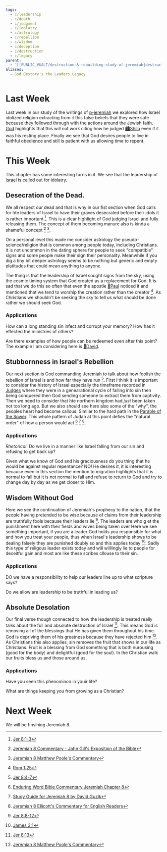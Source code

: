 ```yaml
---
tags:
  - c/leadership
  - c/death
  - c/judgment
  - c/idolatry
  - c/astrology
  - c/rebellion
  - c/wisdom
  - c/deception
  - c/destruction
  - c/legacy
parent:
  - "[[PUBLIC_VUALT/destruction-&-rebuilding-study-of-jeremiah|destruction-&-rebuilding-study-of-jeremiah]]"
aliases:
  - God Destory's the Leaders Legacy
---
```

# Last Week
Last week in our study of the writings of [p-jeremiah](../p-jeremiah.md) we explored how Israel idolized religion extracting from it this false beliefs that they were safe because they followed through with the actions around the Jewish faith. [God](God.md) highlights that this will not work citing how he judged [🏙️Shilo](%F0%9F%8F%99%EF%B8%8FShilo.md) even if it was his resting place. Finally we see that God desires people to live in faithful obedience and still is patient with us allowing time to repent.

# This Week
[^guzik]: [Study Guide for Jeremiah 8 by David Guzik](https://www.blueletterbible.org/comm/guzik_david/study-guide/jeremiah/jeremiah-8.cfm)
[^garner-howes]: [Jeremiah 8 - Garner-Howes Baptist Commentary - Bible Commentaries - StudyLight.org](https://www.studylight.org/commentaries/eng/ghb/jeremiah-8.html)
[^matthew-pool]: [Jeremiah 8 Matthew Poole's Commentary](https://biblehub.com/commentaries/poole/jeremiah/8.htm)
[^ellicott]: [Jeremiah 8 Ellicott's Commentary for English Readers](https://biblehub.com/commentaries/ellicott/jeremiah/8.htm)
[^john-gill]: [Jeremiah 8 Commentary - John Gill's Exposition of the Bible](https://www.biblestudytools.com/commentaries/gills-exposition-of-the-bible/jeremiah-8/)
[^matthew-henry]: [Jeremiah 8 Commentary - Matthew Henry Commentary on the Whole Bible (Complete)](https://www.biblestudytools.com/commentaries/matthew-henry-complete/jeremiah/8.html)
[^enduring-word]: [Enduring Word Bible Commentary Jeremiah Chapter 8](https://enduringword.com/bible-commentary/jeremiah-8/)
[^m1]: [Jer 8:1-3](Jer%208.md)
[^m2]: [Jer 8:4-7](Jer%208.md)
[^m3]: [Jer 8:8-12](Jer%208.md)
[^m4]: [Jer 8:13](Jer%208.md)

This chapter has some interesting turns in it. We see that the leadership of [Israel](../p-nation-of-israel.md) is called out for idolatry.

## Desecration of the Dead.
[^b1]: [Rom 1:25](Rom%201.md)

We all respect our dead and that is why in our fist section when God calls for hte leaders of Israel to have their graves desecrated before their idols it is rather important [^m1]. This is a clear highlight of God judging Israel and fully releasing them. The concept of them becoming manure also is kinda a shameful concept [^john-gill] [^matthew-pool].  

On a personal level this made me consider astrology the pseudo-science/religion that is common among people today, including Christians. It is not uncommon in the dating sphere for people to seek "compatible" signs and some people make their sign their personality. Meanwhile if you dig a tiny bit deeper astrology seems to be nothing but generic and empty platitudes that could mean anything to anyone.

The thing is that the leadership of Israel sought signs from the sky, using the cosmic timing system that God created as a replacement for God. It is sad that we do this so often that even the apostle [🧑Paul](%F0%9F%A7%91Paul.md) noticed it and mentioned that we tend to worship the creation rather than the creator [^b1]. As Christians we shouldn't be seeking the sky to tell us what should be done rather we should seek God.

### Applications

How can a long standing sin infect and corrupt your memory?
How has it effected the ministries of others?

Are there examples of how people can be redeemed even after this point?
    The example I am considering here is [🧑David](%F0%9F%A7%91David.md).

## Stubbornness in Israel's Rebellion
Our next section is God commanding Jeremiah to talk about how foolish the rebellion of Israel is and how far they have run [^m2]. First I think it is important to consider the history of Israel especially the timeframe recorded in [Judges](Judges.md) where they were in a genearational cycle of falling into sin then being conquered then God sending someone to extract them from captivity. Then we need to consider that hte northern kingdom had *just* been taken not too long ago. But we also should see here also some of the "why", the peoples heart had become callous. Similar to the hard path in the [Parable of the Sower](Parable%20of%20the%20Sower.md).  This whole pattern of Judah at this point defies the "natural order" of how a person would act [^enduring-word] [^guzik] [^ellicott].

### Applications

*Rhetorical*: Do we live in a manner like Israel falling from our sin and refusing to get back up?

Given what we know of God and his graciousness do you thing that he would be against regular repentance?
    NO! He desires it, it is interesting because even in this section the mention to migration highlights that it is normal to fall but it is not normal to fall and refuse to return to God and try to change day by day as we get closer to Him.

## Wisdom Without God
[^b2]: [James 3:1](James%203.md)

Here we see the continuation of Jeremiah's prophecy to the nation, that the people having pretended to be wise because of claims from their leadership are truthfully fools because their leaders lie [^m3]. The leaders are who g et the punishment here with their fields and wives being taken over Here we see something important, if you are a leader God holds you responsible for what and how you treat your people, thus when Israel's leadership shows to be dealing falsely they  are punished doubly so and this applies today [^b2]. Sadly this type of religous leader exists today and will willlingly lie to people for deceitful gain and most are like these scribes cllouse to their sin.

### Applications
DO we have a responsibility to help our leaders line up to what scripture says?

Do we allow are leadership to be truthful in leading us?

## Absolute Desolation
Our final verse though connected to how the leadership is treated really talks about the full and absolute destruction of Israel [^m4]. This means God is removing all of the blessings that He has given them throughout his time. God is depriving them of his greatness because they have rejected him [^matthew-pool]. As Christians this also applies, sin removes the fruit that shows in our life as Christians. Fruit  is a blessing from God something that is both nurousing (good for the body) and delightful (good for the soul). In the Christian walk our fruits bless us and those around us.

### Applications
Have you seen this phenominon in youir life?

What are things keeping you from growing as a Christian?


# Next Week
We will be finsihing Jeremiah 8.